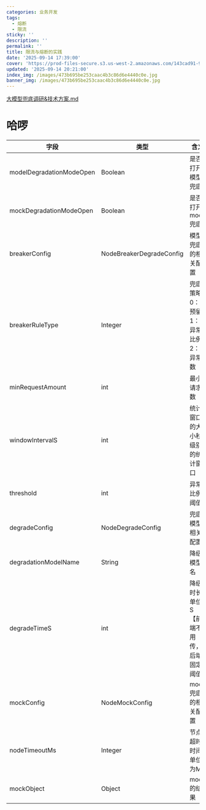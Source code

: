 ```yaml
---
categories: 业务开发
tags:
  - 熔断
  - 限流
sticky: ''
description: ''
permalink: ''
title: 限流与熔断的实践
date: '2025-09-14 17:39:00'
cover: 'https://prod-files-secure.s3.us-west-2.amazonaws.com/143cad91-961b-48b0-82dc-78fbb6eb5abe/c5ad8846-7ad3-4ef4-bc8f-a987509a6bc5/wallhaven-9ox61d.jpg?X-Amz-Algorithm=AWS4-HMAC-SHA256&X-Amz-Content-Sha256=UNSIGNED-PAYLOAD&X-Amz-Credential=ASIAZI2LB4665SW5QCB5%2F20250918%2Fus-west-2%2Fs3%2Faws4_request&X-Amz-Date=20250918T010047Z&X-Amz-Expires=3600&X-Amz-Security-Token=IQoJb3JpZ2luX2VjEDgaCXVzLXdlc3QtMiJHMEUCIQDoz9aWvnLCP2e3eqbz6agMVyQz0%2FA3%2Bk6EF0sZMv3hXwIgSnUcczFfEG%2F9xySepsQcHyBzZ9F2cx%2F3nXcBFlEp7m8qiAQIsf%2F%2F%2F%2F%2F%2F%2F%2F%2F%2FARAAGgw2Mzc0MjMxODM4MDUiDPcDC0v84M48dQBmKircAxijXnJKBrPn6KUpl4r1eZ%2FWzcK%2FPJh2KvzhwJKOqb6gFARuHLDNrRxf7MFfuCynBflD1H7o1sGRsGQiTNVB2T3e%2FTr1VahZNTuHaTIqbey7vOWiWB5waZ7VM6%2F4Yd9Kur%2FY4FuSAu5W%2FaXTYWDfWxds%2F%2BHnWDHDcXw%2FjknKm0peXhzpyZUpVYJHEJ9s3BMrA13ouZ09aRhouXT5p7niQXZNR5Pfiv4qtr07ir2OBeNRqUAKNrQyp3MZNc3cqzf2Sl9i3fVR51ZzD8HfZOMeauXXlo4vX8rWC1rihrpjGG7dZD%2ButawgDygOvGO0zmnFC9lZZgi2AmnhFdqnaXp4o6iuiFZQcxDadiQtPs33DNED4f6w6cPNxix2esq00cS5PBEiLYgtMAgk7xVOo15k8Z9u%2FEhNPFOltwK1DMoXEmIDFeMV0cuvfaQadoqCPgiyhbfcG03MSrDgoVUCGgnoKafwPWooWtP5uMoU3mijRYhInTilA9J7tKx2fPzpVqgnzpd6NaoINaTrYAYwhCwqfF4AO%2B1DbxhvwKYb7Q2ncFbRQE36C1nGgNZquxnvMhHpyOl2IGc4F%2BuozQGEs2mjDq4%2Fbipfk0fuBdm56vMasIA%2BblXqeVvSD1tGFzfMMOKYrcYGOqUB%2FUA8mTBtd6muXL7UooEJE4r12BFKTeUhFJzMY%2Fae%2BaoeacRLQ3ER7ZEZDk%2FF47ZcaGBeWwxEIVhsVH9qx2cSh4E0eRSaJnw1g08t6VZE9KDRQte2de9OR5jij266Eq4FugxYt%2FqIDOKWzTwCfhG4RCaNe7WIweIbQuIevP1iRHuusUJcuruLAxNwQsjC%2BPC6JVXOs8dgGO%2BiTt5kKDjp3F%2BlTKHo&X-Amz-Signature=719d694583bf9a61d0a5eebe013c5f6ff3ec66d8c058f16e8aa82a7804d4aa10&X-Amz-SignedHeaders=host&x-amz-checksum-mode=ENABLED&x-id=GetObject'
updated: '2025-09-14 20:21:00'
index_img: /images/473b695be253caac4b3c86d6e4440c0e.jpg
banner_img: /images/473b695be253caac4b3c86d6e4440c0e.jpg
---
```


[大模型兜底调研&技术方案.md](https://www.yuque.com/attachments/yuque/0/2025/mkd/33653781/1755419898410-7024a0d4-d58c-47ae-b0df-85068dd571b7.mkd)


# 哈啰


| 字段                       | 类型                       | 含义                    |
| ------------------------ | ------------------------ | --------------------- |
| modelDegradationModeOpen | Boolean                  | 是否打开模型兜底              |
| mockDegradationModeOpen  | Boolean                  | 是否打开mock兜底            |
| breakerConfig            | NodeBreakerDegradeConfig | 模型兜底的相关配置             |
| breakerRuleType          | Integer                  | 兜底策略0：预留1：异常比例2：异常数   |
| minRequestAmount         | int                      | 最小请求数                 |
| windowIntervalS          | int                      | 统计窗口的大小秒级别的统计窗口       |
| threshold                | int                      | 异常比例阈值                |
| degradeConfig            | NodeDegradeConfig        | 兜底模型相关配置              |
| degradationModelName     | String                   | 降级模型名                 |
| degradeTimeS             | int                      | 降级时长单位S【前端不用传，后端固定阈值】 |
| mockConfig               | NodeMockConfig           | mock兜底的相关配置           |
| nodeTimeoutMs            | Integer                  | 节点超时时间单位为MS           |
| mockObject               | Object                   | mock的结果               |

